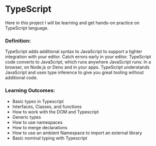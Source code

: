 # TypeScript

Here in this project I will be learning and get hands-on practice on TypeScript language.

### Definition:

TypeScript adds additional syntax to JavaScript to support a tighter integration with your editor. Catch errors early in your editor.
TypeScript code converts to JavaScript, which runs anywhere JavaScript runs: In a browser, on Node.js or Deno and in your apps.
TypeScript understands JavaScript and uses type inference to give you great tooling without additional code.

### Learning Outcomes:

<ul>
<li> Basic types in Typescript</li>
<li>Interfaces, Classes, and functions</li>
<li>How to work with the DOM and Typescript</li>
<li>Generic types</li>
<li>How to use namespaces</li>
<li>How to merge declarations</li>
<li>How to use an ambient Namespace to import an external library</li>
<li>Basic nominal typing with Typescript</li>
</ul>
